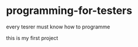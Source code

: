 programming-for-testers
=======================

every tesrer must know how to programme

this is my first project
